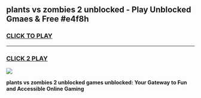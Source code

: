 
## plants vs zombies 2 unblocked - Play Unblocked Gmaes & Free #e4f8h
<h3>
<a href="https://news.freeplayer.one?title=plants_vs_zombies_2_unblocked&ref=26F">CLICK TO PLAY</a></h3>
<hr>

<h3>
<a href="https://news.freeplayer.one?title=plants_vs_zombies_2_unblocked&ref=26F">CLICK 2 PLAY</a>
  
</h3>

<a href="https://news.freeplayer.one?title=plants_vs_zombies_2_unblocked&ref=26F/"><img src="https://clearcache.store/games.png"></a>


**plants vs zombies 2 unblocked games unblocked: Your Gateway to Fun and Accessible Online Gaming**
